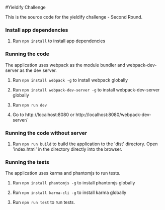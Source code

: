 #Yieldify Challenge 

This is the source code for the yieldify challenge - Second Round.


### Install app dependencies

1. Run `npm install` to install app dependencies


### Running the code

The application uses webpack as the module bundler and webpack-dev-server as the dev server.

1. Run `npm install webpack -g` to install webpack globally

1. Run `npm install webpack-dev-server -g` to install webpack-dev-server globally

1. Run `npm run dev`

1. Go to http://localhost:8080 or http://localhost:8080/webpack-dev-server/


### Running the code without server

1. Run `npm run build` to build the application to the 'dist' directory. Open 'index.html' in the directory directly into the browser.


### Running the tests

The application uses karma and phantomjs to run tests.

1. Run `npm install phantomjs -g` to install phantomjs globally

1. Run `npm install karma-cli -g` to install karma globally

1. Run `npm run test` to run tests.
